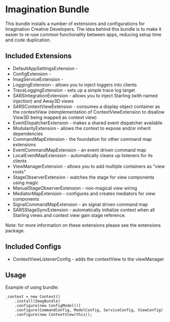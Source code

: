 # Imagination Bundle

This bundle installs a number of extensions and configurations for Imagination Creative Developers.
The idea behind this bundle is to make it easier to re-use common functionality between apps, reducing setup time and code duplication.

## Included Extensions

* DefaultAppSettingsExtension -  
* ConfigExtension -  
* ImagServiceExtension -  
* LoggingExtension - allows you to inject loggers into clients
* TraceLoggingExtension - sets up a simple trace log target
* SARSIntegrationExtension - allows you to inject Starling (with named injection) and Away3D views
* SARSContextViewExtension - consumes a display object container as the contextView (reimplementation of ContextViewExtension to disallow View3D being mapped as context view)
* EventDispatcherExtension - makes a shared event dispatcher available
* ModularityExtension - allows the context to expose and/or inherit dependencies
* CommandMapExtension - the foundation for other command map extensions
* EventCommandMapExtension - an event driven command map
* LocalEventMapExtension - automatically cleans up listeners for its clients
* ViewManagerExtension - allows you to add multiple containers as "view roots"
* StageObserverExtension - watches the stage for view components using magic
* ManualStageObserverExtension - non-magical view wiring
* MediatorMapExtension - configures and creates mediators for view components
* SignalCommandMapExtension - an signal driven command map
* SARSStageSyncExtension - automatically initialize context when all Starling views and context view gain stage reference.

Note: for more information on these extensions please see the extensions package.

## Included Configs

* ContextViewListenerConfig - adds the contextView to the viewManager

## Usage

Example of using bundle:

	_context = new Context()
		.install(ImagBundle)
		.configure(new ConfigModel())
		.configure(CommandConfig, ModelConfig, ServiceConfig, ViewConfig)
		.configure(new ContextView(this));